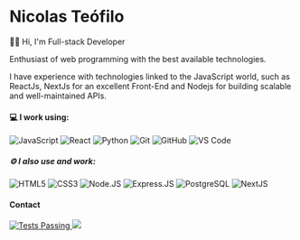 # Nicolas Teófilo

👋🏻 Hi, I'm Full-stack Developer

Enthusiast of web programming with the best available technologies.

I have experience with technologies linked to the JavaScript world, such as ReactJs, NextJs for an excellent Front-End and Nodejs for building scalable and well-maintained APIs.
 
#### 💻 I work using:
 
![JavaScript](https://img.shields.io/badge/-JavaScript-354f52?style=flat-square&logo=javascript)
![React](https://img.shields.io/badge/-React-354f52?style=flat-square&logo=react)
![Python](https://img.shields.io/badge/-Python-354f52?style=flat-square&logo=Python)
![Git](https://img.shields.io/badge/-Git-354f52?style=flat-square&logo=git)
![GitHub](https://img.shields.io/badge/-GitHub-354f52?style=flat-square&logo=github)
![VS Code](https://img.shields.io/badge/-VS%20Code-354f52?style=flat-square&logo=visual-studio-code)
  
##### ⚙️ I also use and work: 

![HTML5](https://img.shields.io/badge/-HTML5-354f52?style=flat-square&logo=html5&logoColor=white)
![CSS3](https://img.shields.io/badge/-CSS3-354f52?style=flat-square&logo=css3)
![Node.JS](https://img.shields.io/badge/-Node.JS-354f52?style=flat-square&logo=Node.js)
![Express.JS](https://img.shields.io/badge/-Express.JS-354f52?style=flat-square&logo=expressjs)
![PostgreSQL](https://img.shields.io/badge/-PostgreSQL-354f52?style=flat-square&logo=postgresql)
![NextJS](https://img.shields.io/badge/-NextJS-354f52?style=flat-square&logo=next)
  

 #### Contact
 
 <a href="https://www.linkedin.com/in/nicolasteofilo/" target="blank">
      <img alt="Tests Passing" src="https://img.shields.io/badge/-Nicolas%20Teófilo-354f52?style=flat-square&logo=Linkedin&logoColor=white&link=https://www.linkedin.com/in/nicolasteofilo/)](https://www.linkedin.com/in/nicolasteofilo/" />
 </a>
 <a href="mailto:contato.nicolasteofilo@gmail.com">
      <img src="https://img.shields.io/badge/-contato.nicolasteofilo@gmail.com-354f52?style=flat-square&logo=Gmail&logoColor=white&link=)](mailto:contato.nicolasteofilo@gmail.com"/>
